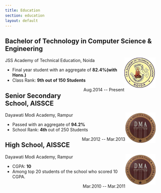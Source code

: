 ```yaml
---
title: Education
section: education
layout: default
---
```


<div class="hfeed">

  <!-- JSSATE -->
  <div class="hentry post project-batch-title">
        <h2>Bachelor of Technology in Computer Science & Engineering</h2>
  </div>

  <div class="hentry post">
    <div class="entry-summary">
    <img src="/images/contents/jss.jpg" alt="Rishabh Jain" class=" home-thumbnail" style="float: right; height: 100px; width: auto; margin-right: 10px;" width="160" height="200" />
        JSS Academy of Technical Education, Noida
      <ul>
        <li> Final year student with an aggregate of <strong> 82.4%(with Hons.) </strong></li>
        <li> Class Rank: <strong>9th out of 150 Students </strong></li>
      </ul>
      <div style="float: right;"> Aug.2014 -- Present </div> 
    </div>
  </div>

<!-- Class 12 Ddescription -->
  <div class="hentry post project-batch-title">
        <h2> Senior Secondary School, AISSCE</h2>
  </div>
  <div class="hentry post">
    <div class="entry-summary">
    <img src="/images/contents/dma.jpeg" alt="Rishabh Jain" class=" home-thumbnail" style="float: right; height: 100px; width: auto; margin-right: 10px" width="160" height="200" />
        Dayawati Modi Academy, Rampur
      <ul>
        <li> Passed with an aggregate of <strong> 94.2%  </strong></li>
        <li> School Rank: <strong> 4th </strong> out of 250 Students </li>
      </ul>
      <div style="float: right;"> Mar.2012 -- Mar.2013 </div> 
    </div>
  </div>

<!-- Class 10 Ddescription -->
  <div class="hentry post project-batch-title">
        <h2> High School, AISSCE</h2>
  </div>
  <div class="hentry post">
    <div class="entry-summary">
    <img src="/images/contents/dma.jpeg" alt="Rishabh Jain" class=" home-thumbnail" style="float: right; height: 100px; width: auto; margin-right: 10px;" width="160" height="200" />
        Dayawati Modi Academy, Rampur
      <ul>
        <li> CGPA: <strong> 10 </strong></li>
        <li> Among top 20 students of the school who scored 10 CGPA. </li>
      </ul>
      <div style="float: right;"> Mar.2010 -- Mar.2011 </div> 
    </div>
  </div>





</div>
